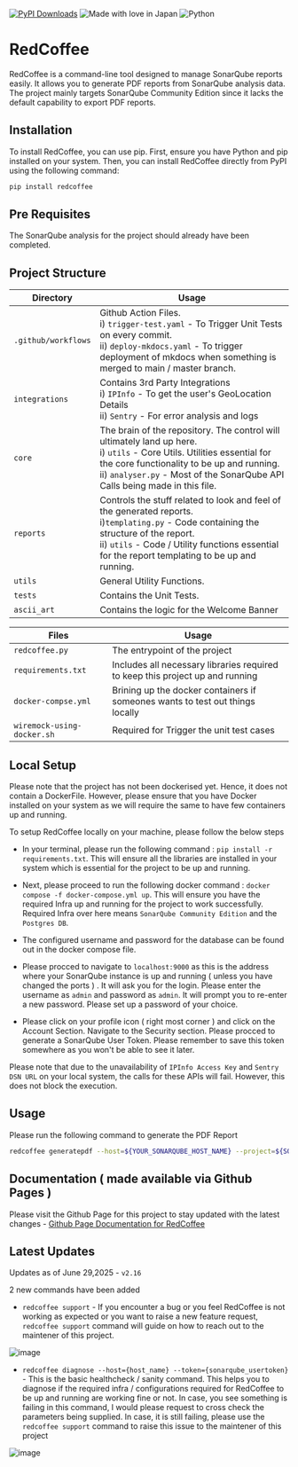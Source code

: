[![PyPI Downloads](https://static.pepy.tech/badge/redcoffee)](https://pepy.tech/projects/redcoffee) ![Made with love in Japan](https://madewithlove.now.sh/jp?heart=true) ![Python](https://camo.githubusercontent.com/07858da9ad3cd19f1e10777508bf1b5470f22f8eb0b3ceaa425e2ff85461e30e/68747470733a2f2f696d672e736869656c64732e696f2f62616467652f507974686f6e2d3337373641423f7374796c653d666f722d7468652d6261646765266c6f676f3d707974686f6e266c6f676f436f6c6f723d7768697465) 

# RedCoffee

RedCoffee is a command-line tool designed to manage SonarQube reports easily. It allows you to generate PDF reports from SonarQube analysis data. The project mainly targets SonarQube Community Edition since it lacks the default capability to export PDF reports.

## Installation

To install RedCoffee, you can use pip. First, ensure you have Python and pip installed on your system. Then, you can install RedCoffee directly from PyPI using the following command:

```bash
pip install redcoffee
```

## Pre Requisites

The SonarQube analysis for the project should already have been completed.

## Project Structure

Directory               | Usage                                    |
------------------------|------------------------------------------|
`.github/workflows`       | Github Action Files. <br> i) `trigger-test.yaml` - To Trigger Unit Tests on every commit. <br> ii) `deploy-mkdocs.yaml` - To trigger deployment of mkdocs when something is merged to main / master branch. |
`integrations`            | Contains 3rd Party Integrations <br> i) `IPInfo` - To get the user's GeoLocation Details <br> ii) `Sentry` - For error analysis and logs |
`core`                    | The brain of the repository. The control will ultimately land up here. <br> i) `utils` - Core Utils. Utilities essential for the core functionality to be up and running. <br> ii) `analyser.py` - Most of the SonarQube API Calls being made in this file. |
`reports`                 | Controls the stuff related to look and feel of the generated reports. <br> i)`templating.py` - Code containing the structure of the report. <br> ii) `utils` - Code / Utility functions  essential for the report templating to be up and running. |
`utils`                   | General Utility Functions. 
`tests`                   | Contains the Unit Tests. |
`ascii_art`               | Contains the logic for the Welcome Banner |

Files                     |    Usage                             |
--------------------------|---------------------------------------|
`redcoffee.py`            | The entrypoint of the project         |
`requirements.txt`        | Includes all necessary libraries required to keep this project up and running |
`docker-compse.yml`       | Brining up the docker containers if someones wants to test out things locally |
`wiremock-using-docker.sh`| Required for Trigger the unit test cases |


## Local Setup

Please note that the project has not been dockerised yet. Hence, it does not contain a DockerFile. However, please ensure that you have Docker installed on your system as we will require the same to have few containers up and running.

To setup RedCoffee locally on your machine, please follow the below steps

* In your terminal, please run the following command : `pip install -r requirements.txt`. This will ensure all the libraries are installed in your system which is essential for the project to be up and running.

* Next, please proceed to run the following docker command : `docker compose -f docker-compose.yml up`. This will ensure you have the required Infra up and running for the project to work successfully. Required Infra over here means `SonarQube Community Edition` and the `Postgres DB`.

* The configured username and password for the database can be found out in the docker compose file.

* Please procced to navigate to `localhost:9000` as this is the address where your SonarQube instance is up and running ( unless you have changed the ports ) . It will ask you for the login. Please enter the username as `admin` and password as `admin`. It will prompt you to re-enter a new password. Please set up a password of your choice.

* Please click on your profile icon ( right most corner ) and click on the Account Section. Navigate to the Security section. Please procced to generate a SonarQube User Token. Please remember to save this token somewhere as you won't be able to see it later.

Please note that due to the unavailability of `IPInfo Access Key` and `Sentry DSN URL` on your local system, the calls for these APIs will fail. However, this does not block the execution.

## Usage

Please run the following command to generate the PDF Report

```bash
redcoffee generatepdf --host=${YOUR_SONARQUBE_HOST_NAME} --project=${SONARQUBE_PROJECT_KEY} --path=${PATH WHERE PDF FILE IS TO BE STORED} --token=${SONARQUBE_USER_TOKEN}
```


## Documentation ( made available via Github Pages )

Please visit the Github Page for this project to stay updated with the latest changes - [Github Page Documentation for RedCoffee](https://anubhav9.github.io/RedCoffee)

## Latest Updates

Updates as of June 29,2025 - `v2.16`

2 new commands have been added

* `redcoffee support` - If you encounter a bug or you feel RedCoffee is not working as expected or you want to raise a new feature request, `redcoffee support` command will guide on how to reach out to the maintener of this project.

![image](https://github.com/user-attachments/assets/019f262e-9527-499e-a05b-1b62f70ba135)

* `redcoffee diagnose --host={host_name} --token={sonarqube_usertoken} ` - This is the basic healthcheck / sanity command. This helps you to diagnose if the required infra / configurations required for RedCoffee to be up and running are working fine or not. In case, you see something is failing in this command, I would please request to cross check the parameters being supplied. In case, it is still failing, please use the `redcoffee support` command to raise this issue to the maintener of this project
  
![image](https://github.com/user-attachments/assets/340d8095-c530-4cb8-a1b0-6de5a22bb14f)




